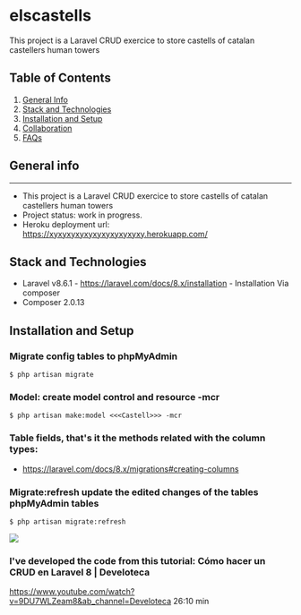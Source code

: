 # elscastells
This project is a Laravel CRUD exercice to store castells of catalan castellers human towers

## Table of Contents
1. [General Info](#general-info)
2. [Stack and Technologies](#stack-technologies)
3. [Installation and Setup](#installation-setup)
4. [Collaboration](#collaboration)
6. [FAQs](#faqs)

## General info
***
* This project is a Laravel CRUD exercice to store castells of catalan castellers human towers
* Project status: work in progress.
* Heroku deployment url: https://xyxyxyxyxyxyxyxyxyxyxy.herokuapp.com/

## Stack and Technologies

* Laravel v8.6.1 - https://laravel.com/docs/8.x/installation - Installation Via composer
* Composer 2.0.13

## Installation and Setup

### Migrate config tables to phpMyAdmin
```
$ php artisan migrate
```

### Model: create model control and resource -mcr
```
$ php artisan make:model <<<Castell>>> -mcr
```

### Table fields, that's it the methods related with the column types:
* https://laravel.com/docs/8.x/migrations#creating-columns

### Migrate:refresh update the edited changes of the tables phpMyAdmin tables
```
$ php artisan migrate:refresh
```

<img src="/img/LaravelBasicInstructions01.png">



### I've developed the code from this tutorial: Cómo hacer un CRUD en Laravel 8 | Develoteca
https://www.youtube.com/watch?v=9DU7WLZeam8&ab_channel=Develoteca 26:10 min
